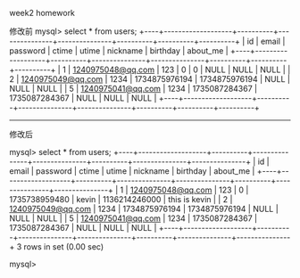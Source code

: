 week2 homework

修改前
mysql> select * from users;
+----+-------------------+----------+---------------+---------------+----------+----------+----------+
| id | email             | password | ctime         | utime         | nickname | birthday | about_me |
+----+-------------------+----------+---------------+---------------+----------+----------+----------+
|  1 | 1240975048@qq.com | 123      |             0 |             0 | NULL     |     NULL | NULL     |
|  2 | 1240975049@qq.com | 1234     | 1734875976194 | 1734875976194 | NULL     |     NULL | NULL     |
|  5 | 1240975041@qq.com | 1234     | 1735087284367 | 1735087284367 | NULL     |     NULL | NULL     |
+----+-------------------+----------+---------------+---------------+----------+----------+----------+

------
修改后

mysql> select * from users;
+----+-------------------+----------+---------------+---------------+----------+---------------+---------------+
| id | email             | password | ctime         | utime         | nickname | birthday      | about_me      |
+----+-------------------+----------+---------------+---------------+----------+---------------+---------------+
|  1 | 1240975048@qq.com | 123      |             0 | 1735738959480 | kevin    | 1136214246000 | this is kevin |
|  2 | 1240975049@qq.com | 1234     | 1734875976194 | 1734875976194 | NULL     |          NULL | NULL          |
|  5 | 1240975041@qq.com | 1234     | 1735087284367 | 1735087284367 | NULL     |          NULL | NULL          |
+----+-------------------+----------+---------------+---------------+----------+---------------+---------------+
3 rows in set (0.00 sec)

mysql>